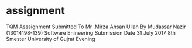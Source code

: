 # assignment
TQM Asssignment Submitted To Mr .Mirza Ahsan Ullah By Mudassar Nazir (13014198-139)
Software Enineering
Submission Date 31 July 2017
8th Smester
University of Gujrat Evening
